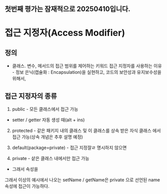 ## 첫번째 평가는 잠재적으로 20250410입니다.

# 접근 지정자(Access Modifier)

## 정의

- 클래스. 변수, 메서드의 접근 범위를 제어하는 키워드
접근 지정자를 사용하는 이유 - 정보 은닉(캡슐화 :
Encapsulation)을 실현하고, 코드의 보안성과 유지보수성을 위해서,

## 접근 지정자의 종류
1. public - 모든 클래스에서 접근 가능
- setter / getter 자동 생성 때(alt + ins)

2. protected - 같은 패키지 내의 클래스 및 이 클래스를 상속 받은 
자식 클래스 에서 접근 가능(상속 개념은 추후 설명 예정)

3. default(package=private) - 접근 지정잘ㄹ 명시하지 않으면 


4. private - 샅은 클래스 내에서만 접근 가능
- 그래서 속성을 





그래서 이상의 예시에서 나오는 setName / getName은 private
으로 선언된 name 속성에 접근이 가능하다.